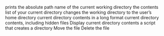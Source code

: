 prints the absolute path name of the current working directory
the contents list of your current directory
changes the working directory to the user’s home directory
current directory contents in a long format
current directory contents, including hidden files
Display current directory contents
a script that creates a directory
Move the file 
Delete the file

